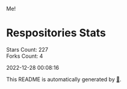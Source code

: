 Me!

# Respositories Stats
Stars Count: 227  
Forks Count: 4

2022-12-28 00:08:16  

This README is automatically generated by [🐰](https://github.com/rnitta/rnitta).
